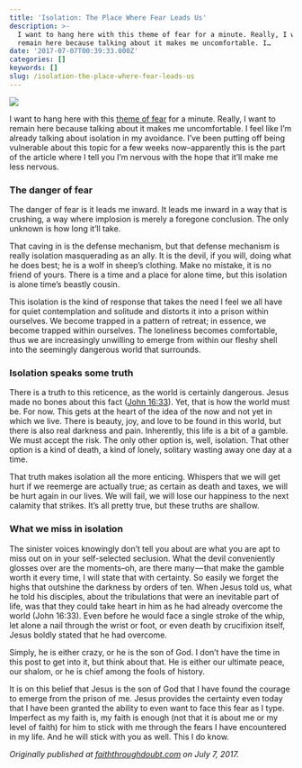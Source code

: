 ```yaml
---
title: 'Isolation: The Place Where Fear Leads Us'
description: >-
  I want to hang here with this theme of fear for a minute. Really, I want to
  remain here because talking about it makes me uncomfortable. I…
date: '2017-07-07T00:39:33.000Z'
categories: []
keywords: []
slug: /isolation-the-place-where-fear-leads-us
---
```


![](https://cdn-images-1.medium.com/max/1200/1*wBgmxZQsD4IVtuzvrRCQ7g.jpeg)

I want to hang here with this [theme of fear](http://faiththroughdoubt.com/naming-the-fear/) for a minute. Really, I want to remain here because talking about it makes me uncomfortable. I feel like I’m already talking about isolation in my avoidance. I’ve been putting off being vulnerable about this topic for a few weeks now–apparently this is the part of the article where I tell you I’m nervous with the hope that it’ll make me less nervous.

### The danger of fear

The danger of fear is it leads me inward. It leads me inward in a way that is crushing, a way where implosion is merely a foregone conclusion. The only unknown is how long it’ll take.

That caving in is the defense mechanism, but that defense mechanism is really isolation masquerading as an ally. It is the devil, if you will, doing what he does best; he is a wolf in sheep’s clothing. Make no mistake, it is no friend of yours. There is a time and a place for alone time, but this isolation is alone time’s beastly cousin.

This isolation is the kind of response that takes the need I feel we all have for quiet contemplation and solitude and distorts it into a prison within ourselves. We become trapped in a pattern of retreat; in essence, we become trapped within ourselves. The loneliness becomes comfortable, thus we are increasingly unwilling to emerge from within our fleshy shell into the seemingly dangerous world that surrounds.

### Isolation speaks some truth

There is a truth to this reticence, as the world is certainly dangerous. Jesus made no bones about this fact ([John 16:33](https://www.biblegateway.com/passage/?search=John+16%3A33&version=ESV)). Yet, that is how the world must be. For now. This gets at the heart of the idea of the now and not yet in which we live. There is beauty, joy, and love to be found in this world, but there is also real darkness and pain. Inherently, this life is a bit of a gamble. We must accept the risk. The only other option is, well, isolation. That other option is a kind of death, a kind of lonely, solitary wasting away one day at a time.

That truth makes isolation all the more enticing. Whispers that we will get hurt if we reemerge are actually true; as certain as death and taxes, we will be hurt again in our lives. We will fail, we will lose our happiness to the next calamity that strikes. It’s all pretty true, but these truths are shallow.

### What we miss in isolation

The sinister voices knowingly don’t tell you about are what you are apt to miss out on in your self-selected seclusion. What the devil conveniently glosses over are the moments–oh, are there many — that make the gamble worth it every time, I will state that with certainty. So easily we forget the highs that outshine the darkness by orders of ten. When Jesus told us, what he told his disciples, about the tribulations that were an inevitable part of life, was that they could take heart in him as he had already overcome the world (John 16:33). Even before he would face a single stroke of the whip, let alone a nail through the wrist or foot, or even death by crucifixion itself, Jesus boldly stated that he had overcome.

Simply, he is either crazy, or he is the son of God. I don’t have the time in this post to get into it, but think about that. He is either our ultimate peace, our shalom, or he is chief among the fools of history.

It is on this belief that Jesus is the son of God that I have found the courage to emerge from the prison of me. Jesus provides the certainty even today that I have been granted the ability to even want to face this fear as I type. Imperfect as my faith is, my faith is enough (not that it is about me or my level of faith) for him to stick with me through the fears I have encountered in my life. And he will stick with you as well. This I do know.

_Originally published at_ [_faiththroughdoubt.com_](http://faiththroughdoubt.com/isolation-the-place-where-fear-leads-us/) _on July 7, 2017._